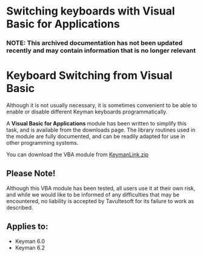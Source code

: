 # Switching keyboards with Visual Basic for Applications

### **NOTE**: This archived documentation has not been updated recently and may contain information that is no longer relevant


<h1>Keyboard Switching from Visual Basic</h1><p>
Although it is not usually necessary, it is sometimes convenient to be able to
enable or disable different Keyman keyboards programmatically.
</p><p>
A <b>Visual Basic for Applications </b>module has been written to simplify this task,
and is available from the downloads page.  The library routines used in the module
are fully documented, and can be readily adapted for use in other programming systems.

</p><p>
You can download the VBA module from
<a href="https://keyman.com/downloads/">KeymanLink.zip</a>
</p>
<h2>Please Note!</h2><p>
Although this VBA module has been tested, all users use it at their own risk,
and while we would like to be informed of any difficulties that may be encountered,
no liability is accepted by Tavultesoft for its failure to work as described.
</p>

## Applies to:
 * Keyman 6.0
 * Keyman 6.2
